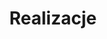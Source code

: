 ---
templateKey: 'realizacje-page'
path: '/realizacje'
lang: de
title: Realizacje
realisations:
    - title: Zasłony
      featuredimage: /img/portfolio-1.png
      imagegalery :
      - image: /img/curtains-01.jpg
      - image: /img/curtains-02.jpg
      - image: /img/curtains-03.jpg
      - image: /img/curtains-04.jpg
      - image: /img/curtains-05.jpg
      subtitle: Przygotowaliśmy materiał i kolory
      description: Przygotowaliśmy materiał i kolory. Uszyliśmy i zawiesiliśmy firany. Pwiesiliśmy zasłony. Całość prezentuje się znakomicie.
    - title: Firany w całym domu
      featuredimage: /img/portfolio-2.png
      imagegalery :
      - image: /img/curtains-01.jpg
      - image: /img/curtains-02.jpg
      - image: /img/curtains-03.jpg
      - image: /img/curtains-04.jpg
      - image: /img/curtains-05.jpg
      subtitle: Przygotowaliśmy materiał i kolory
      description: Przygotowaliśmy materiał i kolory. Uszyliśmy i zawiesiliśmy firany. Pwiesiliśmy zasłony. Całość prezentuje się znakomicie.
    - title: Cień i światło
      featuredimage: /img/portfolio-3.png
      imagegalery :
      - image: /img/curtains-01.jpg
      - image: /img/curtains-02.jpg
      - image: /img/curtains-03.jpg
      - image: /img/curtains-04.jpg
      - image: /img/curtains-05.jpg
      subtitle: Przygotowaliśmy materiał i kolory
      description: Przygotowaliśmy materiał i kolory. Uszyliśmy i zawiesiliśmy firany. Pwiesiliśmy zasłony. Całość prezentuje się znakomicie.
    - title: Rolety rzymskie
      featuredimage: /img/portfolio-4.png
      imagegalery :
      - image: /img/curtains-01.jpg
      - image: /img/curtains-02.jpg
      - image: /img/curtains-03.jpg
      - image: /img/curtains-04.jpg
      - image: /img/curtains-05.jpg
      subtitle: Przygotowaliśmy materiał i kolory
      description: Przygotowaliśmy materiał i kolory. Uszyliśmy i zawiesiliśmy firany. Pwiesiliśmy zasłony. Całość prezentuje się znakomicie.
    - title: Szyjemy firany
      featuredimage: /img/portfolio-5.png
      imagegalery :
      - image: /img/curtains-01.jpg
      - image: /img/curtains-02.jpg
      - image: /img/curtains-03.jpg
      - image: /img/curtains-04.jpg
      - image: /img/curtains-05.jpg
      subtitle: Przygotowaliśmy materiał i kolory
      description: Przygotowaliśmy materiał i kolory. Uszyliśmy i zawiesiliśmy firany. Pwiesiliśmy zasłony. Całość prezentuje się znakomicie.
    - title: Kolory na firanach
      featuredimage: /img/portfolio-6.png
      imagegalery :
      - image: /img/curtains-01.jpg
      - image: /img/curtains-02.jpg
      - image: /img/curtains-03.jpg
      - image: /img/curtains-04.jpg
      - image: /img/curtains-05.jpg
      subtitle: Przygotowaliśmy materiał i kolory
      description: Przygotowaliśmy materiał i kolory. Uszyliśmy i zawiesiliśmy firany. Pwiesiliśmy zasłony. Całość prezentuje się znakomicie.
    - title: Rolety i zasłony
      featuredimage: /img/portfolio-3.png
      imagegalery :
      - image: /img/curtains-01.jpg
      - image: /img/curtains-02.jpg
      - image: /img/curtains-03.jpg
      - image: /img/curtains-04.jpg
      - image: /img/curtains-05.jpg
      subtitle: Przygotowaliśmy materiał i kolory
      description: Przygotowaliśmy materiał i kolory. Uszyliśmy i zawiesiliśmy firany. Pwiesiliśmy zasłony. Całość prezentuje się znakomicie.
---